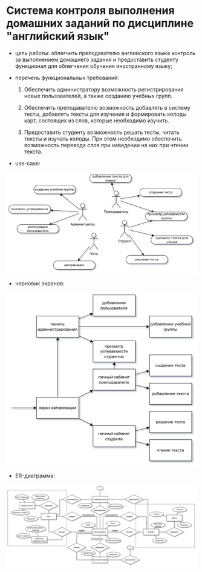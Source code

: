 # Система контроля выполнения домашних заданий по дисциплине "английский язык"

- цель работы: облегчить преподавателю английского языка контроль за выполнением домашнего задания и предоставить студенту функционал для облегчения обучения иностранному языку; 

- перечень функциональных требований:

    1. Обеспечить администратору возможность регистрирования новых пользователей, а также созданию учебных групп.

    2. Обеспечить преподавателю возможность добавлять в систему тесты, добавлять тексты для изучения и формировать колоды карт, состоящих из слов, которые необходимо изучить.

    3. Предоставить студенту возможность решать тесты, читать тексты и изучать колоды. При этом необходимо обеспечить возможность перевода слов при наведении на них при чтении текста.

- use-case:

<center><img src='docs/use-case.png'></center>

- черновик экранов:

<center><img src='docs/screens.png'></center>

- ER-диаграмма:

<center><img src='docs/er-model.png'></center>
